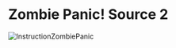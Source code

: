 # Zombie Panic! Source 2

![InstructionZombiePanic](https://user-images.githubusercontent.com/37190601/129409131-605f42e1-31e8-441d-8b94-a6721242ecb3.png)

